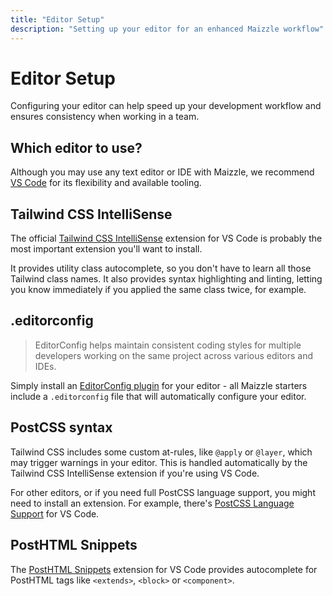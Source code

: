 ```yaml
---
title: "Editor Setup"
description: "Setting up your editor for an enhanced Maizzle workflow"
---
```


# Editor Setup

Configuring your editor can help speed up your development workflow and ensures consistency when working in a team.

## Which editor to use?

Although you may use any text editor or IDE with Maizzle, we recommend [VS Code](https://code.visualstudio.com/) for its flexibility and available tooling.

## Tailwind CSS IntelliSense

The official [Tailwind CSS IntelliSense](https://marketplace.visualstudio.com/items?itemName=bradlc.vscode-tailwindcss) extension for VS Code is probably the most important extension you'll want to install.

It provides utility class autocomplete, so you don't have to learn all those Tailwind class names.
It also provides syntax highlighting and linting, letting you know immediately if you applied the same class twice, for example.

## .editorconfig

> EditorConfig helps maintain consistent coding styles for multiple developers working on the same project across various editors and IDEs.

Simply install an [EditorConfig plugin](https://editorconfig.org/#download) for your editor - all Maizzle starters include a `.editorconfig` file that will automatically configure your editor.

## PostCSS syntax

Tailwind CSS includes some custom at-rules, like `@apply` or `@layer`, which may trigger warnings in your editor.
This is handled automatically by the Tailwind CSS IntelliSense extension if you're using VS Code.

For other editors, or if you need full PostCSS language support, you might need to install an extension.
For example, there's [PostCSS Language Support](https://marketplace.visualstudio.com/items?itemName=csstools.postcss) for VS Code.

## PostHTML Snippets

The [PostHTML Snippets](https://marketplace.visualstudio.com/items?itemName=cossssmin.posthtml) extension for VS Code provides autocomplete for PostHTML tags like `<extends>`, `<block>` or `<component>`.

